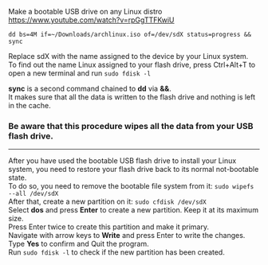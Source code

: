  Make a bootable USB drive on any Linux distro  
 https://www.youtube.com/watch?v=rpGgTTFKwiU  

 `dd bs=4M if=~/Downloads/archlinux.iso of=/dev/sdX status=progress && sync`

Replace sdX with the name assigned to the device by your Linux system.  
To find out the name Linux assigned to your flash drive, press Ctrl+Alt+T to open a new terminal and run `sudo fdisk -l`

**sync** is a second command chained to **dd** via **&&**.  
It makes sure that all the data is written to the flash drive and nothing is left in the cache.  

### Be aware that this procedure wipes all the data from your USB flash drive.
---
After you have used the bootable USB flash drive to install your Linux system, 
you need to restore your flash drive back to its normal not-bootable state.  
To do so, you need to remove the bootable file system from it: `sudo wipefs --all /dev/sdX`  
After that, create a new partition on it: `sudo cfdisk /dev/sdX`  
Select **dos** and press **Enter** to create a new partition. Keep it at its maximum size.  
Press Enter twice to create this partition and make it primary.  
Navigate with arrow keys to **Write** and press Enter to write the changes.  
Type **Yes** to confirm and Quit the program.  
Run `sudo fdisk -l` to check if the new partition has been created.
